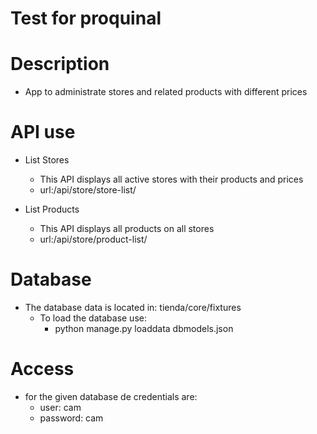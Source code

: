 # Test for proquinal

# Description

- App to administrate stores and related products with different prices

# API use
- List Stores 
   * This API displays all active stores with their products and prices
   * url:/api/store/store-list/
    
- List Products 
   * This API displays all products on all stores
   * url:/api/store/product-list/
  
# Database
- The database data is located in: tienda/core/fixtures
  * To load the database use:  
    - python manage.py loaddata dbmodels.json

# Access
- for the given database de credentials are:
  * user: cam
  * password: cam
    
